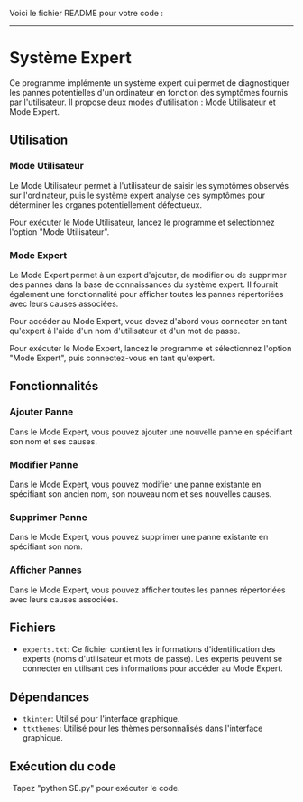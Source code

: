 Voici le fichier README pour votre code :

---

# Système Expert

Ce programme implémente un système expert qui permet de diagnostiquer les pannes potentielles d'un ordinateur en fonction des symptômes fournis par l'utilisateur. Il propose deux modes d'utilisation : Mode Utilisateur et Mode Expert.

## Utilisation

### Mode Utilisateur

Le Mode Utilisateur permet à l'utilisateur de saisir les symptômes observés sur l'ordinateur, puis le système expert analyse ces symptômes pour déterminer les organes potentiellement défectueux.

Pour exécuter le Mode Utilisateur, lancez le programme et sélectionnez l'option "Mode Utilisateur".

### Mode Expert

Le Mode Expert permet à un expert d'ajouter, de modifier ou de supprimer des pannes dans la base de connaissances du système expert. Il fournit également une fonctionnalité pour afficher toutes les pannes répertoriées avec leurs causes associées.

Pour accéder au Mode Expert, vous devez d'abord vous connecter en tant qu'expert à l'aide d'un nom d'utilisateur et d'un mot de passe.

Pour exécuter le Mode Expert, lancez le programme et sélectionnez l'option "Mode Expert", puis connectez-vous en tant qu'expert.

## Fonctionnalités

### Ajouter Panne

Dans le Mode Expert, vous pouvez ajouter une nouvelle panne en spécifiant son nom et ses causes.

### Modifier Panne

Dans le Mode Expert, vous pouvez modifier une panne existante en spécifiant son ancien nom, son nouveau nom et ses nouvelles causes.

### Supprimer Panne

Dans le Mode Expert, vous pouvez supprimer une panne existante en spécifiant son nom.

### Afficher Pannes

Dans le Mode Expert, vous pouvez afficher toutes les pannes répertoriées avec leurs causes associées.

## Fichiers

- `experts.txt`: Ce fichier contient les informations d'identification des experts (noms d'utilisateur et mots de passe). Les experts peuvent se connecter en utilisant ces informations pour accéder au Mode Expert.

## Dépendances

- `tkinter`: Utilisé pour l'interface graphique.
- `ttkthemes`: Utilisé pour les thèmes personnalisés dans l'interface graphique.
## Exécution du code 
-Tapez "python SE.py" pour exécuter le code.
